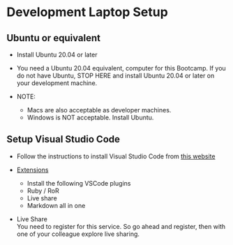 # Development Laptop Setup

## Ubuntu or equivalent
* Install Ubuntu 20.04 or later
* You need a Ubuntu 20.04 equivalent, computer for this Bootcamp. If you do not have Ubuntu, STOP HERE and install Ubuntu 20.04 or later on your development machine.

* NOTE: 
  * Macs are also acceptable as developer machines.
  * Windows is NOT acceptable. Install Ubuntu.

## Setup Visual Studio Code

* Follow the instructions to install Visual Studio Code from [this website](https://code.visualstudio.com/docs/setup/linux)

* [Extensions](https://medium.com/@kashishbhutaniofficial/extensions-tools-to-enhance-your-coding-experience-in-visual-studio-code-editor-ca8d525b94cc)
    * Install the following VSCode plugins
    * Ruby / RoR
    * Live share
    * Markdown all in one
* Live Share\
  You need to register for this service. So go ahead and register, then with one of your colleague explore live sharing.